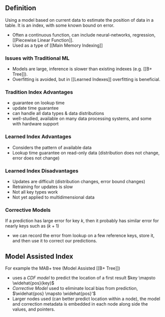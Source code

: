 ## Definition
Using a model based on current data to estimate the position of data in a table. It is an index, with some known bound on error.
- Often a continuous function, can include neural-networks, regression, [[Piecewise Linear Function]]. 
- Used as a type of [[Main Memory Indexing]]
### Issues with Traditional ML
- Models are large, inference is slower than existing indexes (e.g. [[B+ Tree]]).
- Overfitting is avoided, but in [[Learned Indexes]] overfitting is beneficial.
### Tradition Index Advantages
- guarantee on lookup time
- update time guarantee
- can handle all data types & data distributions
- well-studied, available on many data processing systems, and some with hardware support
### Learned Index Advantages
- Considers the pattern of available data
- Lookup time guarantee on read-only data (distribution does not change, error does not change)
### Learned Index Disadvantages
- Updates are difficult (distribution changes, error bound changes)
- Retraining for updates is slow
- Not all key types work 
- Not yet applied to multidimensional data

### Corrective Models
If a prediction has large error for key $k$, then it probably has similar error for nearly keys such as $(k + 1)$
- we can record the error from lookup on a few reference keys, store it, and then use it to correct our predictions. 
## Model Assisted Index
For example the MAB+ tree (Model Assisted [[B+ Tree]]) 
- uses a *CDF model* to predict the location of a first result $key \mapsto \widehat{pos}(key)$
- *Corrective Model* used to eliminate local bias from prediction, $\widehat{pos} \mapsto \widehat{pos}'$
- Larger nodes used (can better predict location within a node), the model and correction metadata is embedded in each node along side the values, and pointers.